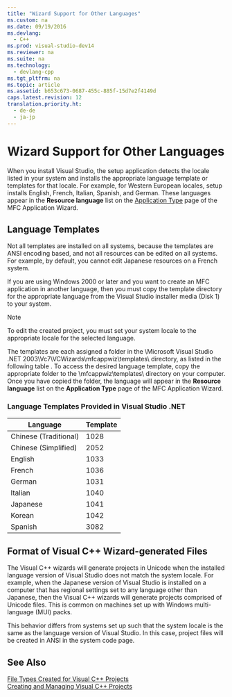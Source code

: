 ```yaml
---
title: "Wizard Support for Other Languages"
ms.custom: na
ms.date: 09/19/2016
ms.devlang: 
  - C++
ms.prod: visual-studio-dev14
ms.reviewer: na
ms.suite: na
ms.technology: 
  - devlang-cpp
ms.tgt_pltfrm: na
ms.topic: article
ms.assetid: b653c673-0687-455c-885f-15d7e2f4149d
caps.latest.revision: 12
translation.priority.ht: 
  - de-de
  - ja-jp
---
```

# Wizard Support for Other Languages
When you install Visual Studio, the setup application detects the locale listed in your system and installs the appropriate language template or templates for that locale. For example, for Western European locales, setup installs English, French, Italian, Spanish, and German. These languages appear in the **Resource language** list on the [Application Type](../vs140/Application-Type--MFC-Application-Wizard.md) page of the MFC Application Wizard.  
  
## Language Templates  
 Not all templates are installed on all systems, because the templates are ANSI encoding based, and not all resources can be edited on all systems. For example, by default, you cannot edit Japanese resources on a French system.  
  
 If you are using Windows 2000 or later and you want to create an MFC application in another language, then you must copy the template directory for the appropriate language from the Visual Studio installer media (Disk 1) to your system.  
  
> [!NOTE]
>  To edit the created project, you must set your system locale to the appropriate locale for the selected language.  
  
 The templates are each assigned a folder in the \Microsoft Visual Studio .NET 2003\Vc7\VCWizards\mfcappwiz\templates\ directory, as listed in the following table . To access the desired language template, copy the appropriate folder to the \mfcappwiz\templates\ directory on your computer. Once you have copied the folder, the language will appear in the **Resource language** list on the **Application Type** page of the MFC Application Wizard.  
  
### Language Templates Provided in Visual Studio .NET  
  
|Language|Template|  
|--------------|--------------|  
|Chinese (Traditional)|1028|  
|Chinese (Simplified)|2052|  
|English|1033|  
|French|1036|  
|German|1031|  
|Italian|1040|  
|Japanese|1041|  
|Korean|1042|  
|Spanish|3082|  
  
## Format of Visual C++ Wizard-generated Files  
 The Visual C++ wizards will generate projects in Unicode when the installed language version of Visual Studio does not match the system locale. For example, when the Japanese version of Visual Studio is installed on a computer that has regional settings set to any language other than Japanese, then the Visual C++ wizards will generate projects comprised of Unicode files. This is common on machines set up with Windows multi-language (MUI) packs.  
  
 This behavior differs from systems set up such that the system locale is the same as the language version of Visual Studio. In this case, project files will be created in ANSI in the system code page.  
  
## See Also  
 [File Types Created for Visual C++ Projects](../vs140/File-Types-Created-for-Visual-C---Projects.md)   
 [Creating and Managing Visual C++ Projects](../vs140/Creating-and-Managing-Visual-C---Projects.md)